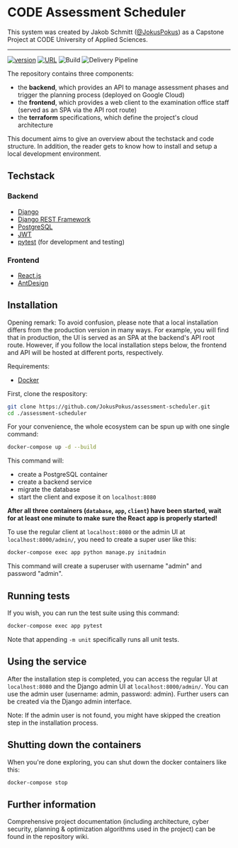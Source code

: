 # CODE Assessment Scheduler
This system was created by Jakob Schmitt ([@JokusPokus](https://github.com/JokusPokus))
as a Capstone Project at CODE University of Applied Sciences.

___


[![version](https://img.shields.io/badge/version-v1.0-6EB8D0)](https://github.com/JokusPokus/assessment-scheduler)
[![URL](https://img.shields.io/badge/URL-https%3A%2F%2Fexamsched--rbnh6rv7hq--ey.a.run.app%2F-blue)](https://examsched-rbnh6rv7hq-ey.a.run.app/)
![Build](https://github.com/JokusPokus/assessment-scheduler/actions/workflows/dev.backend.yml/badge.svg?branch=develop)
![Delivery Pipeline](https://github.com/JokusPokus/assessment-scheduler/actions/workflows/prod.backend.yml/badge.svg?branch=main)



The repository contains three components:
* the **backend**, which provides an API to manage assessment phases 
and trigger the planning process (deployed on Google Cloud)
* the **frontend**, which provides a web client to the examination office
 staff (served as an SPA via the API root route)
* the **terraform** specifications, which define the project's cloud architecture

This document aims to give an overview about the techstack and code structure. 
In addition, the reader gets to know how to install and setup a local development environment.

## Techstack
### Backend

- [Django](https://www.djangoproject.com/)
- [Django REST Framework](https://www.django-rest-framework.org/)
- [PostgreSQL](https://www.postgresql.org/)
- [JWT](https://jwt.io/)
- [pytest](https://docs.pytest.org/en/6.2.x/) (for development and testing)

### Frontend 

- [React.js](https://github.com/facebook/react)
- [AntDesign](https://github.com/ant-design/ant-design)


## Installation
Opening remark: To avoid confusion, please note that a local installation differs from the production version
in many ways. For example, you will find that in production, the UI is served 
as an SPA at the backend's API root route. However, if you follow the local
installation steps below, the frontend and API will be hosted at different ports,
respectively. 

Requirements:
* [Docker](https://docs.docker.com/get-docker/)

First, clone the respository:
```zsh
git clone https://github.com/JokusPokus/assessment-scheduler.git
cd ./assessment-scheduler
```

For your convenience, the whole ecosystem can be spun up with one single command:

```zsh
docker-compose up -d --build
```

This command will: 
* create a PostgreSQL container
* create a backend service
* migrate the database
* start the client and expose it on `localhost:8080` 

**After all three containers (`database`, `app`, `client`) have been started, 
wait for at least one minute to make sure the React app is properly started!**

To use the regular client at `localhost:8080` or the admin UI at `localhost:8000/admin/`,
you need to create a super user like this:

```zsh
docker-compose exec app python manage.py initadmin
```

This command will create a superuser with username "admin" and password "admin".

## Running tests

If you wish, you can run the test suite using this command:

```zsh
docker-compose exec app pytest
```

Note that appending `-m unit` specifically runs all unit tests.  


## Using the service

After the installation step is completed, you can access the regular
UI at `localhost:8080` and the Django admin UI at `localhost:8000/admin/`. You
can use the admin user (username: admin, password: admin). Further users
can be created via the Django admin interface.

Note: If the admin user is not found, you might have skipped the creation
step in the installation process.


## Shutting down the containers

When you're done exploring, you can shut down the docker containers like this:

```zsh
docker-compose stop
```

## Further information

Comprehensive project documentation (including architecture, cyber security,
planning & optimization algorithms used in the project) can be found in the repository wiki.

